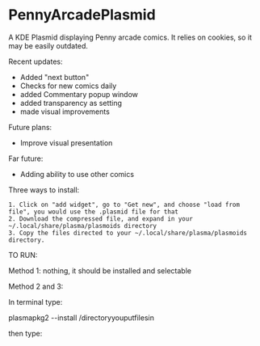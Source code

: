 # PennyArcadePlasmid
A KDE Plasmid displaying Penny arcade comics. It relies on cookies, so it may be easily outdated.

Recent updates:
- Added "next button"
- Checks for new comics daily
- added Commentary popup window
- added transparency as setting
- made visual improvements

Future plans:
- Improve visual presentation

Far future:
- Adding ability to use other comics

Three ways to install:

    1. Click on "add widget", go to "Get new", and choose "load from file", you would use the .plasmid file for that
    2. Download the compressed file, and expand in your ~/.local/share/plasma/plasmoids directory
    3. Copy the files directed to your ~/.local/share/plasma/plasmoids directory.
    
TO RUN: 

Method 1: nothing, it should be installed and selectable

Method 2 and 3:

In terminal type:

plasmapkg2 --install /directoryyouputfilesin

then type:
